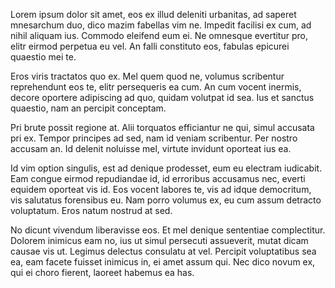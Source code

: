 Lorem ipsum dolor sit amet, eos ex illud deleniti urbanitas, ad saperet mnesarchum duo, dico mazim fabellas vim ne. Impedit facilisi ex cum, ad nihil aliquam ius. Commodo eleifend eum ei. Ne omnesque evertitur pro, elitr eirmod perpetua eu vel. An falli constituto eos, fabulas epicurei quaestio mei te.

Eros viris tractatos quo ex. Mel quem quod ne, volumus scribentur reprehendunt eos te, elitr persequeris ea cum. An cum vocent inermis, decore oportere adipiscing ad quo, quidam volutpat id sea. Ius et sanctus quaestio, nam an percipit conceptam.

Pri brute possit regione at. Alii torquatos efficiantur ne qui, simul accusata pri ex. Tempor principes ad sed, nam id veniam scribentur. Per nostro accusam an. Id delenit noluisse mel, virtute invidunt oporteat ius ea.

Id vim option singulis, est ad denique prodesset, eum eu electram iudicabit. Eam congue eirmod repudiandae id, id erroribus accusamus nec, everti equidem oporteat vis id. Eos vocent labores te, vis ad idque democritum, vis salutatus forensibus eu. Nam porro volumus ex, eu cum assum detracto voluptatum. Eros natum nostrud at sed.

No dicunt vivendum liberavisse eos. Et mel denique sententiae complectitur. Dolorem inimicus eam no, ius ut simul persecuti assueverit, mutat dicam causae vis ut. Legimus delectus consulatu at vel. Percipit voluptatibus sea ea, eam facete fuisset inimicus in, ei amet assum qui. Nec dico novum ex, qui ei choro fierent, laoreet habemus ea has.
